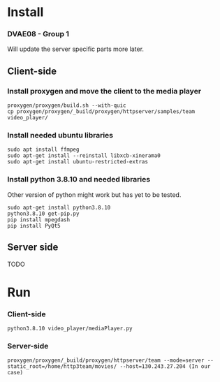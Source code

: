 # Install
### DVAE08 - Group 1 
Will update the server specific parts more later.

## Client-side

### Install proxygen and move the client to the media player
```
proxygen/proxygen/build.sh --with-quic
cp proxygen/proxygen/_build/proxygen/httpserver/samples/team video_player/
```

### Install needed ubuntu libraries
```
sudo apt install ffmpeg
sudo apt-get install --reinstall libxcb-xinerama0
sudo apt-get install ubuntu-restricted-extras
```

### Install python 3.8.10 and needed libraries
Other version of python might work but has yet to be tested.
```
sudo apt-get install python3.8.10
python3.8.10 get-pip.py
pip install mpegdash
pip install PyQt5
```


## Server side
TODO

# Run

### Client-side

```
python3.8.10 video_player/mediaPlayer.py
```

### Server-side

```
proxygen/proxygen/_build/proxygen/httpserver/team --mode=server --static_root=/home/http3team/movies/ --host=130.243.27.204 (In our case)
```
